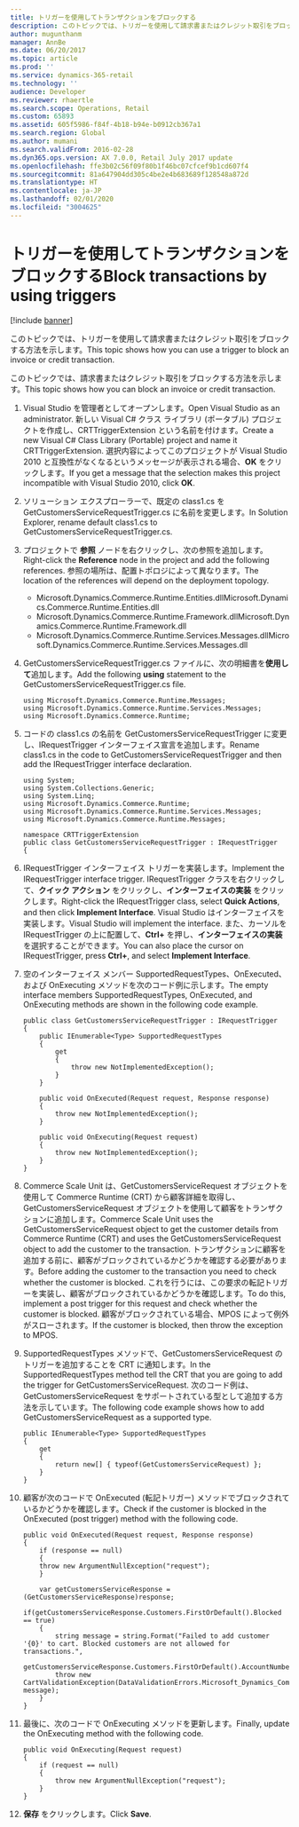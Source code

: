 ```yaml
---
title: トリガーを使用してトランザクションをブロックする
description: このトピックでは、トリガーを使用して請求書またはクレジット取引をブロックする方法を示します。
author: mugunthanm
manager: AnnBe
ms.date: 06/20/2017
ms.topic: article
ms.prod: ''
ms.service: dynamics-365-retail
ms.technology: ''
audience: Developer
ms.reviewer: rhaertle
ms.search.scope: Operations, Retail
ms.custom: 65893
ms.assetid: 605f5986-f84f-4b18-b94e-b0912cb367a1
ms.search.region: Global
ms.author: mumani
ms.search.validFrom: 2016-02-28
ms.dyn365.ops.version: AX 7.0.0, Retail July 2017 update
ms.openlocfilehash: ffe3b02c56f09f80b1f46bc07cfcef9b1cd607f4
ms.sourcegitcommit: 81a647904dd305c4be2e4b683689f128548a872d
ms.translationtype: HT
ms.contentlocale: ja-JP
ms.lasthandoff: 02/01/2020
ms.locfileid: "3004625"
---
```

# <a name="block-transactions-by-using-triggers"></a><span data-ttu-id="b3022-103">トリガーを使用してトランザクションをブロックする</span><span class="sxs-lookup"><span data-stu-id="b3022-103">Block transactions by using triggers</span></span>

[!include [banner](../includes/banner.md)]

<span data-ttu-id="b3022-104">このトピックでは、トリガーを使用して請求書またはクレジット取引をブロックする方法を示します。</span><span class="sxs-lookup"><span data-stu-id="b3022-104">This topic shows how you can use a trigger to block an invoice or credit transaction.</span></span>

<span data-ttu-id="b3022-105">このトピックでは、請求書またはクレジット取引をブロックする方法を示します。</span><span class="sxs-lookup"><span data-stu-id="b3022-105">This topic shows how you can block an invoice or credit transaction.</span></span>

1.  <span data-ttu-id="b3022-106">Visual Studio を管理者としてオープンします。</span><span class="sxs-lookup"><span data-stu-id="b3022-106">Open Visual Studio as an administrator.</span></span> <span data-ttu-id="b3022-107">新しい Visual C\# クラス ライブラリ (ポータブル) プロジェクトを作成し、CRTTriggerExtension という名前を付けます。</span><span class="sxs-lookup"><span data-stu-id="b3022-107">Create a new Visual C\# Class Library (Portable) project and name it CRTTriggerExtension.</span></span> <span data-ttu-id="b3022-108">選択内容によってこのプロジェクトが Visual Studio 2010 と互換性がなくなるというメッセージが表示される場合、**OK** をクリックします。</span><span class="sxs-lookup"><span data-stu-id="b3022-108">If you get a message that the selection makes this project incompatible with Visual Studio 2010, click **OK**.</span></span>
2.  <span data-ttu-id="b3022-109">ソリューション エクスプローラーで、既定の class1.cs を GetCustomersServiceRequestTrigger.cs に名前を変更します。</span><span class="sxs-lookup"><span data-stu-id="b3022-109">In Solution Explorer, rename default class1.cs to GetCustomersServiceRequestTrigger.cs.</span></span>
3.  <span data-ttu-id="b3022-110">プロジェクトで **参照** ノードを右クリックし、次の参照を追加します。</span><span class="sxs-lookup"><span data-stu-id="b3022-110">Right-click the **Reference** node in the project and add the following references.</span></span> <span data-ttu-id="b3022-111">参照の場所は、配置トポロジによって異なります。</span><span class="sxs-lookup"><span data-stu-id="b3022-111">The location of the references will depend on the deployment topology.</span></span>
    -   <span data-ttu-id="b3022-112">Microsoft.Dynamics.Commerce.Runtime.Entities.dll</span><span class="sxs-lookup"><span data-stu-id="b3022-112">Microsoft.Dynamics.Commerce.Runtime.Entities.dll</span></span>
    -   <span data-ttu-id="b3022-113">Microsoft.Dynamics.Commerce.Runtime.Framework.dll</span><span class="sxs-lookup"><span data-stu-id="b3022-113">Microsoft.Dynamics.Commerce.Runtime.Framework.dll</span></span>
    -   <span data-ttu-id="b3022-114">Microsoft.Dynamics.Commerce.Runtime.Services.Messages.dll</span><span class="sxs-lookup"><span data-stu-id="b3022-114">Microsoft.Dynamics.Commerce.Runtime.Services.Messages.dll</span></span>

4.  <span data-ttu-id="b3022-115">GetCustomersServiceRequestTrigger.cs ファイルに、次の明細書を**使用して**追加します。</span><span class="sxs-lookup"><span data-stu-id="b3022-115">Add the following **using** statement to the GetCustomersServiceRequestTrigger.cs file.</span></span>

        using Microsoft.Dynamics.Commerce.Runtime.Messages;
        using Microsoft.Dynamics.Commerce.Runtime.Services.Messages;
        using Microsoft.Dynamics.Commerce.Runtime;

5.  <span data-ttu-id="b3022-116">コードの class1.cs の名前を GetCustomersServiceRequestTrigger に変更し、IRequestTrigger インターフェイス宣言を追加します。</span><span class="sxs-lookup"><span data-stu-id="b3022-116">Rename class1.cs in the code to GetCustomersServiceRequestTrigger and then add the IRequestTrigger interface declaration.</span></span>

        using System;
        using System.Collections.Generic;
        using System.Linq;
        using Microsoft.Dynamics.Commerce.Runtime;
        using Microsoft.Dynamics.Commerce.Runtime.Services.Messages;
        using Microsoft.Dynamics.Commerce.Runtime.Messages;

        namespace CRTTriggerExtension
        public class GetCustomersServiceRequestTrigger : IRequestTrigger
        {

6.  <span data-ttu-id="b3022-117">IRequestTrigger インターフェイス トリガーを実装します。</span><span class="sxs-lookup"><span data-stu-id="b3022-117">Implement the IRequestTrigger interface trigger.</span></span> <span data-ttu-id="b3022-118">IRequestTrigger クラスを右クリックして、**クイック アクション** をクリックし、**インターフェイスの実装** をクリックします。</span><span class="sxs-lookup"><span data-stu-id="b3022-118">Right-click the IRequestTrigger class, select **Quick Actions**, and then click **Implement Interface**.</span></span> <span data-ttu-id="b3022-119">Visual Studio はインターフェイスを実装します。</span><span class="sxs-lookup"><span data-stu-id="b3022-119">Visual Studio will implement the interface.</span></span> <span data-ttu-id="b3022-120">また、カーソルを IRequestTrigger の上に配置して、**Ctrl+** を押し、**インターフェイスの実装** を選択することができます。</span><span class="sxs-lookup"><span data-stu-id="b3022-120">You can also place the cursor on IRequestTrigger, press **Ctrl+**, and select **Implement Interface**.</span></span>
7.  <span data-ttu-id="b3022-121">空のインターフェイス メンバー SupportedRequestTypes、OnExecuted、および OnExecuting メソッドを次のコード例に示します。</span><span class="sxs-lookup"><span data-stu-id="b3022-121">The empty interface members SupportedRequestTypes, OnExecuted, and OnExecuting methods are shown in the following code example.</span></span>

        public class GetCustomersServiceRequestTrigger : IRequestTrigger
        {
            public IEnumerable<Type> SupportedRequestTypes
            {
                get
                {
                    throw new NotImplementedException();
                }
            }

            public void OnExecuted(Request request, Response response)
            {
                throw new NotImplementedException();
            }

            public void OnExecuting(Request request)
            {
                throw new NotImplementedException();
            } 
        }

8.  <span data-ttu-id="b3022-122">Commerce Scale Unit は、GetCustomersServiceRequest オブジェクトを使用して Commerce Runtime (CRT) から顧客詳細を取得し、GetCustomersServiceRequest オブジェクトを使用して顧客をトランザクションに追加します。</span><span class="sxs-lookup"><span data-stu-id="b3022-122">Commerce Scale Unit uses the GetCustomersServiceRequest object to get the customer details from Commerce Runtime (CRT) and uses the GetCustomersServiceRequest object to add the customer to the transaction.</span></span> <span data-ttu-id="b3022-123">トランザクションに顧客を追加する前に、顧客がブロックされているかどうかを確認する必要があります。</span><span class="sxs-lookup"><span data-stu-id="b3022-123">Before adding the customer to the transaction you need to check whether the customer is blocked.</span></span> <span data-ttu-id="b3022-124">これを行うには、この要求の転記トリガーを実装し、顧客がブロックされているかどうかを確認します。</span><span class="sxs-lookup"><span data-stu-id="b3022-124">To do this, implement a post trigger for this request and check whether the customer is blocked.</span></span> <span data-ttu-id="b3022-125">顧客がブロックされている場合、MPOS によって例外がスローされます。</span><span class="sxs-lookup"><span data-stu-id="b3022-125">If the customer is blocked, then throw the exception to MPOS.</span></span>
9.  <span data-ttu-id="b3022-126">SupportedRequestTypes メソッドで、GetCustomersServiceRequest のトリガーを追加することを CRT に通知します。</span><span class="sxs-lookup"><span data-stu-id="b3022-126">In the SupportedRequestTypes method tell the CRT that you are going to add the trigger for GetCustomersServiceRequest.</span></span> <span data-ttu-id="b3022-127">次のコード例は、GetCustomersServiceRequest をサポートされている型として追加する方法を示しています。</span><span class="sxs-lookup"><span data-stu-id="b3022-127">The following code example shows how to add GetCustomersServiceRequest as a supported type.</span></span>

        public IEnumerable<Type> SupportedRequestTypes
        {
            get
            {
                return new[] { typeof(GetCustomersServiceRequest) };       
            }
        }

10. <span data-ttu-id="b3022-128">顧客が次のコードで OnExecuted (転記トリガー) メソッドでブロックされているかどうかを確認します。</span><span class="sxs-lookup"><span data-stu-id="b3022-128">Check if the customer is blocked in the OnExecuted (post trigger) method with the following code.</span></span>

        public void OnExecuted(Request request, Response response)
        {
            if (response == null)
            {
            throw new ArgumentNullException("request");
            }

            var getCustomersServiceResponse = (GetCustomersServiceResponse)response;
            if(getCustomersServiceResponse.Customers.FirstOrDefault().Blocked == true)
            {
                string message = string.Format("Failed to add customer '{0}' to cart. Blocked customers are not allowed for transactions.",
                    getCustomersServiceResponse.Customers.FirstOrDefault().AccountNumber);
                throw new CartValidationException(DataValidationErrors.Microsoft_Dynamics_Commerce_Runtime_CustomerAccountIsBlocked, message);
            }
        }

11. <span data-ttu-id="b3022-129">最後に、次のコードで OnExecuting メソッドを更新します。</span><span class="sxs-lookup"><span data-stu-id="b3022-129">Finally, update the OnExecuting method with the following code.</span></span>

        public void OnExecuting(Request request) 
        {
            if (request == null)
            {
                throw new ArgumentNullException("request");
            }
        }

12. <span data-ttu-id="b3022-130">**保存** をクリックします。</span><span class="sxs-lookup"><span data-stu-id="b3022-130">Click **Save**.</span></span>




